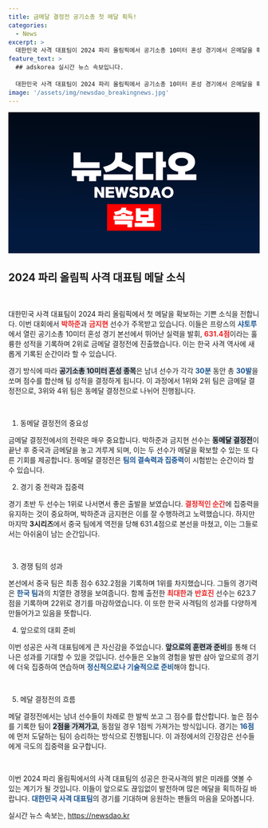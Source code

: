 ```yaml
---
title: 금메달 결정전 공기소총 첫 메달 획득!
categories:
  - News
excerpt: >
  대한민국 사격 대표팀이 2024 파리 올림픽에서 공기소총 10미터 혼성 경기에서 은메달을 확보했습니다. 박하준과 금지현 선수는 금메달 결전 진출을 향한 마지막 승부를 기다리며, 올림픽 무대에서의 대박을 노립니다!
feature_text: >
  ## adskorea 실시간 뉴스 속보입니다.

  대한민국 사격 대표팀이 2024 파리 올림픽에서 공기소총 10미터 혼성 경기에서 은메달을 확보했습니다. 박하준과 금지현 선수는 금메달 결전 진출을 향한 마지막 승부를 기다리며, 올림픽 무대에서의 대박을 노립니다!
image: '/assets/img/newsdao_breakingnews.jpg'
---
```


<p><img src="/assets/img/newsdao_breakingnews.jpg" alt="adskorea 속보" /></p>

<h2 data-ke-size="size26">2024 파리 올림픽 사격 대표팀 메달 소식</h2>

<p data-ke-size="size16">&nbsp;</p>

<p>대한민국 사격 대표팀이 2024 파리 올림픽에서 첫 메달을 확보하는 기쁜 소식을 전합니다. 이번 대회에서 <b><span style="color: #ee2323;">박하준</span></b>과 <b><span style="color: #ee2323;">금지현</span></b> 선수가 주목받고 있습니다. 이들은 프랑스의 <b><span style="color: #1a5490;">샤토루</span></b>에서 열린 공기소총 10미터 혼성 경기 본선에서 뛰어난 실력을 발휘, <b><span style="color: #ee2323;">631.4점</span></b>이라는 훌륭한 성적을 기록하며 2위로 금메달 결정전에 진출했습니다. 이는 한국 사격 역사에 새롭게 기록된 순간이라 할 수 있습니다. </p>

<p>경기 방식에 따라 <b><span style="background-color: #21538527;">공기소총 10미터 혼성 종목</span></b>은 남녀 선수가 각각 <b><span style="color: #1a5490;">30분</span></b> 동안 총 <b><span style="color: #1a5490;">30발</span></b>을 쏘며 점수를 합산해 팀 성적을 결정하게 됩니다. 이 과정에서 1위와 2위 팀은 금메달 결정전으로, 3위와 4위 팀은 동메달 결정전으로 나뉘어 진행됩니다.</p>

<p data-ke-size="size16">&nbsp;</p>

<ol>
<li>동메달 결정전의 중요성</li>
</ol>

<p>금메달 결정전에서의 전략은 매우 중요합니다. 박하준과 금지현 선수는 <b><span style="background-color: #21538527;">동메달 결정전</span></b>이 끝난 후 중국과 금메달을 놓고 겨루게 되며, 이는 두 선수가 메달을 확보할 수 있는 또 다른 기회를 제공합니다. 동메달 결정전은 <b><span style="color: #1a5490;">팀의 결속력과 집중력</span></b>이 시험받는 순간이라 할 수 있습니다.</p>

<ol start="2">
<li>경기 중 전략과 집중력</li>
</ol>

<p>경기 초반 두 선수는 1위로 나서면서 좋은 출발을 보였습니다. <b><span style="color: #ee2323;">결정적인 순간</span></b>에 집중력을 유지하는 것이 중요하며, 박하준과 금지현은 이를 잘 수행하려고 노력했습니다. 하지만 마지막 <b><span style="colored:#1a5490;">3시리즈</span></b>에서 중국 팀에게 역전을 당해 631.4점으로 본선을 마쳤고, 이는 그들로서는 아쉬움이 남는 순간입니다.</p>

<p data-ke-size="size16">&nbsp;</p>

<ol start="3">
<li>경쟁 팀의 성과</li>
</ol>

<p>본선에서 중국 팀은 최종 점수 632.2점을 기록하며 1위를 차지했습니다. 그들의 경기력은 <b><span style="color: #1a5490;">한국 팀</span></b>과의 치열한 경쟁을 보여줍니다. 함께 출전한 <b><span style="color: #ee2323;">최대한</span></b>과 <b><span style="color: #ee2323;">반효진</span></b> 선수는 623.7점을 기록하며 22위로 경기를 마감하였습니다. 이 또한 한국 사격팀의 성과를 다양하게 만들어가고 있음을 뜻합니다.</p>

<ol start="4">
<li>앞으로의 대회 준비</li>
</ol>

<p>이번 성공은 사격 대표팀에게 큰 자신감을 주었습니다. <b><span style="background-color: #21538527;">앞으로의 훈련과 준비</span></b>를 통해 더 나은 성과를 기대할 수 있을 것입니다. 선수들은 오늘의 경험을 발판 삼아 앞으로의 경기에 더욱 집중하여 연습하며 <b><span style="color: #1a5490;">정신적으로나 기술적으로 준비</span></b>해야 합니다.</p>

<p data-ke-size="size16">&nbsp;</p>

<ol start="5">
<li>메달 결정전의 흐름</li>
</ol>

<p>메달 결정전에서는 남녀 선수들이 차례로 한 발씩 쏘고 그 점수를 합산합니다. 높은 점수를 기록한 팀이 <b><span style="background-color: #21538527;">2점을 가져가고</span></b>, 동점일 경우 1점씩 가져가는 방식입니다. 경기는 <b><span style="color: #1a5490;">16점</span></b>에 먼저 도달하는 팀이 승리하는 방식으로 진행됩니다. 이 과정에서의 긴장감은 선수들에게 극도의 집중력을 요구합니다.</p>

<p data-ke-size="size16">&nbsp;</p>

<p>이번 2024 파리 올림픽에서의 사격 대표팀의 성공은 한국사격의 밝은 미래를 엿볼 수 있는 계기가 될 것입니다. 이들이 앞으로도 끊임없이 발전하며 많은 메달을 획득하길 바랍니다. <b><span style="color: #1a5490;">대한민국 사격 대표팀</span></b>의 경기를 기대하며 응원하는 팬들의 마음을 모아봅니다.</p>
실시간 뉴스 속보는, <a href="https://newsdao.kr" rel="dofollow">https://newsdao.kr</a>


